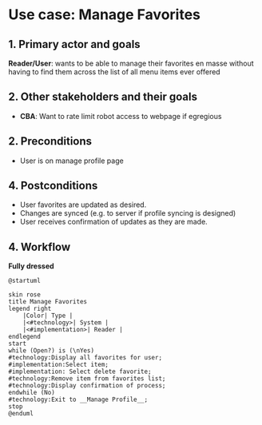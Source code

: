 # Use case: Manage Favorites

## 1. Primary actor and goals
__Reader/User__: wants to be able to manage their favorites en masse without having to find them across the list of all menu items ever offered

## 2. Other stakeholders and their goals

* __CBA__: Want to rate limit robot access to webpage if egregious


## 2. Preconditions

* User is on manage profile page

## 4. Postconditions

* User favorites are updated as desired.
* Changes are synced (e.g. to server if profile syncing is designed)
* User receives confirmation of updates as they are made.

## 4. Workflow

__Fully dressed__
```plantuml
@startuml

skin rose
title Manage Favorites
legend right
    |Color| Type |
    |<#technology>| System |
    |<#implementation>| Reader |
endlegend
start
while (Open?) is (\nYes)
#technology:Display all favorites for user;
#implementation:Select item;
#implementation: Select delete favorite;
#technology:Remove item from favorites list;
#technology:Display confirmation of process;
endwhile (No)
#technology:Exit to __Manage Profile__;
stop
@enduml
```